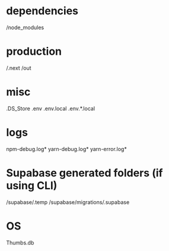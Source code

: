 # dependencies
/node_modules

# production
/.next
/out

# misc
.DS_Store
.env
.env.local
.env.*.local

# logs
npm-debug.log*
yarn-debug.log*
yarn-error.log*

# Supabase generated folders (if using CLI)
/supabase/.temp
/supabase/migrations/.supabase

# OS
Thumbs.db
